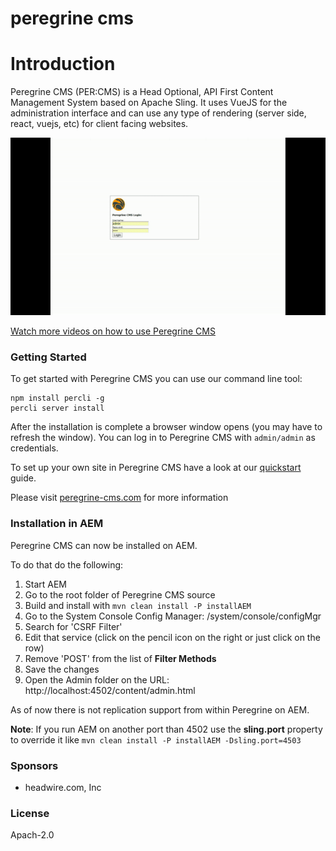 peregrine cms
=====

# Introduction

Peregrine CMS (PER:CMS) is a Head Optional, API First Content Management System based on Apache Sling. It uses VueJS
 for the administration interface and can use any type of rendering (server side, react, vuejs, etc) for client facing
 websites. 

[![a quick tour of Peregrine CMS](peregrine-teaser.gif)](http://www.youtube.com/watch?v=67uMASzplLw)

[Watch more videos on how to use Peregrine CMS](http://peregrine-cms.com/videos.html)
### Getting Started

To get started with Peregrine CMS you can use our command line tool: 

```batch
npm install percli -g
percli server install
```

After the installation is complete a browser window opens (you may have to refresh the window). You can log in to 
Peregrine CMS with `admin/admin` as credentials. 

To set up your own site in Peregrine CMS have a look at our [quickstart](http://www.peregrine-cms.com/docs/sitedev/quickstart.html)
guide. 

Please visit [peregrine-cms.com](http://peregrine-cms.com) for more information

### Installation in AEM

Peregrine CMS can now be installed on AEM.

To do that do the following:

1. Start AEM
1. Go to the root folder of Peregrine CMS source
1. Build and install with `mvn clean install -P installAEM`
1. Go to the System Console Config Manager: /system/console/configMgr
1. Search for 'CSRF Filter'
1. Edit that service (click on the pencil icon on the right or just click on the row)
1. Remove 'POST' from the list of **Filter Methods**
1. Save the changes
1. Open the Admin folder on the URL: http://localhost:4502/content/admin.html

As of now there is not replication support from within Peregrine on AEM.

**Note**: If you run AEM on another port than 4502 use the **sling.port** property
to override it like `mvn clean install -P installAEM -Dsling.port=4503`

### Sponsors

- headwire.com, Inc

### License

Apach-2.0